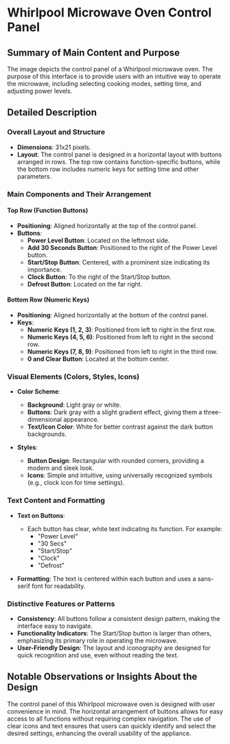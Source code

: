 # Whirlpool Microwave Oven Control Panel

## Summary of Main Content and Purpose
The image depicts the control panel of a Whirlpool microwave oven. The purpose of this interface is to provide users with an intuitive way to operate the microwave, including selecting cooking modes, setting time, and adjusting power levels.

## Detailed Description

### Overall Layout and Structure
- **Dimensions**: 31x21 pixels.
- **Layout**: The control panel is designed in a horizontal layout with buttons arranged in rows. The top row contains function-specific buttons, while the bottom row includes numeric keys for setting time and other parameters.

### Main Components and Their Arrangement

#### Top Row (Function Buttons)
- **Positioning**: Aligned horizontally at the top of the control panel.
- **Buttons**:
  - **Power Level Button**: Located on the leftmost side.
  - **Add 30 Seconds Button**: Positioned to the right of the Power Level button.
  - **Start/Stop Button**: Centered, with a prominent size indicating its importance.
  - **Clock Button**: To the right of the Start/Stop button.
  - **Defrost Button**: Located on the far right.

#### Bottom Row (Numeric Keys)
- **Positioning**: Aligned horizontally at the bottom of the control panel.
- **Keys**:
  - **Numeric Keys (1, 2, 3)**: Positioned from left to right in the first row.
  - **Numeric Keys (4, 5, 6)**: Positioned from left to right in the second row.
  - **Numeric Keys (7, 8, 9)**: Positioned from left to right in the third row.
  - **0 and Clear Button**: Located at the bottom center.

### Visual Elements (Colors, Styles, Icons)

- **Color Scheme**:
  - **Background**: Light gray or white.
  - **Buttons**: Dark gray with a slight gradient effect, giving them a three-dimensional appearance.
  - **Text/Icon Color**: White for better contrast against the dark button backgrounds.

- **Styles**:
  - **Button Design**: Rectangular with rounded corners, providing a modern and sleek look.
  - **Icons**: Simple and intuitive, using universally recognized symbols (e.g., clock icon for time settings).

### Text Content and Formatting

- **Text on Buttons**:
  - Each button has clear, white text indicating its function. For example:
    - "Power Level"
    - "30 Secs"
    - "Start/Stop"
    - "Clock"
    - "Defrost"

- **Formatting**: The text is centered within each button and uses a sans-serif font for readability.

### Distinctive Features or Patterns

- **Consistency**: All buttons follow a consistent design pattern, making the interface easy to navigate.
- **Functionality Indicators**: The Start/Stop button is larger than others, emphasizing its primary role in operating the microwave.
- **User-Friendly Design**: The layout and iconography are designed for quick recognition and use, even without reading the text.

## Notable Observations or Insights About the Design

The control panel of this Whirlpool microwave oven is designed with user convenience in mind. The horizontal arrangement of buttons allows for easy access to all functions without requiring complex navigation. The use of clear icons and text ensures that users can quickly identify and select the desired settings, enhancing the overall usability of the appliance.